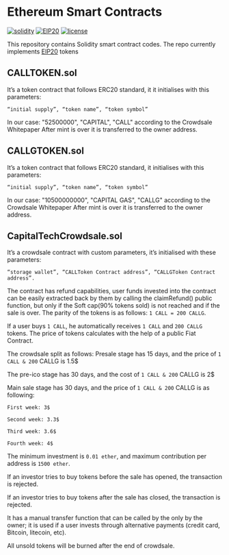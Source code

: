 # Ethereum Smart Contracts

[![solidity](https://img.shields.io/badge/code%20style-solidity-brightgreen.svg?style=flat-square)](https://github.com/ethereum/solidity) [![EIP20](https://img.shields.io/badge/TOKEN-ERC20-brightgreen.svg?style=flat-square)](https://github.com/ethereum/EIPs/blob/master/EIPS/eip-20.md) [![license](https://img.shields.io/github/license/mashape/apistatus.svg?style=flat-square)](https://opensource.org/licenses/MIT)

This repository contains Solidity smart contract codes. The repo currently implements [EIP20](https://github.com/ethereum/EIPs/blob/master/EIPS/eip-20.md) tokens

## CALLTOKEN.sol
It’s a token contract that follows ERC20 standard, it it initialises with this parameters: 
```
“initial supply”, “token name”, “token symbol”
```
In our case: "52500000", "CAPITAL", "CALL" according to the Crowdsale Whitepaper
After mint is over it is transferred to the owner address.

## CALLGTOKEN.sol 
It’s a token contract that follows ERC20 standard, it initialises with this parameters: 
```
“initial supply”, “token name”, “token symbol”
```
In our case: "10500000000", "CAPITAL GAS", "CALLG" according to the Crowdsale Whitepaper
After mint is over it is transferred to the owner address.

## CapitalTechCrowdsale.sol
It’s a crowdsale contract with custom parameters, it’s initialised with these parameters: 
```
“storage wallet”, “CALLToken Contract address”, “CALLGToken Contract address”.
```
The contract has refund capabilities, user funds invested into the contract can be easily extracted back by them by calling the claimRefund() public function, but only if the Soft cap(90% tokens sold) is not reached and if the sale is over.
The parity of the tokens is as follows: `1 CALL = 200 CALLG`.

If a user buys `1 CALL`, he automatically receives `1 CALL` and `200 CALLG` tokens.
The price of tokens calculates with the help of a public Fiat Contract.

The crowdsale split as follows:
Presale stage has 15 days, and the price of `1 CALL & 200` CALLG is 1.5$

The pre-ico stage has 30 days, and the cost of `1 CALL & 200` CALLG is 2$

Main sale stage has 30 days, and the price of `1 CALL & 200` CALLG is as following:

`First week: 3$`

`Second week: 3.3$`

`Third week: 3.6$`

`Fourth week: 4$`

The minimum investment is `0.01 ether`, and maximum contribution per address is `1500 ether`.

If an investor tries to buy tokens before the sale has opened, the transaction is rejected.

If an investor tries to buy tokens after the sale has closed, the transaction is rejected.

It has a manual transfer function that can be called by the only by the owner; it is used if a user invests through alternative payments (credit card, Bitcoin, litecoin, etc).

All unsold tokens will be burned after the end of crowdsale.
